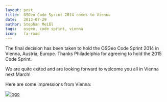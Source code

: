 ```yaml
---
layout: post
title:  OSGeo Code Sprint 2014 comes to Vienna
date:   2013-07-29
author: Stephan Meißl
tags:   osgeo, code sprint, vienna
icon:   fa-road
---
```


The final decision has been taken to hold the OSGeo Code Sprint 2014 in Vienna, Austria, Europe. Thanks Philadelphia for agreeing to hold the 2015 Code Sprint.

We are quite exited and are looking forward to welcome you all in Vienna next March!

Here are some impressions from Vienna:

[![logo](https://upload.wikimedia.org/wikipedia/commons/7/7c/Collage_von_Wien.jpg "Vienna")](https://en.wikipedia.org/wiki/Vienna "Vienna at Wikipedia")
